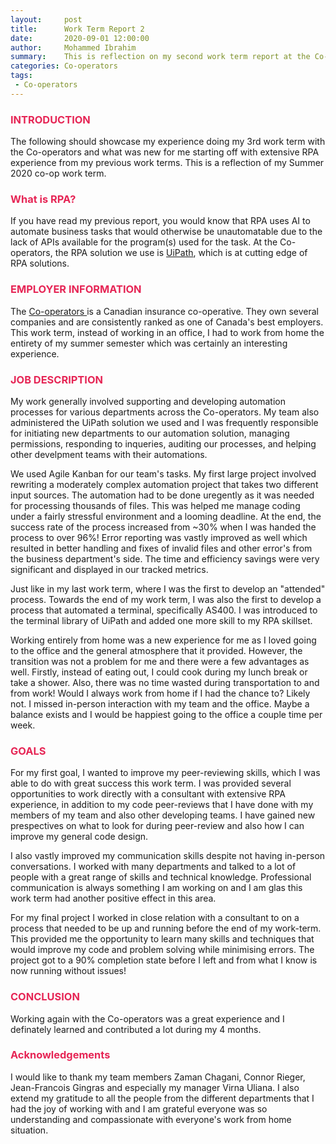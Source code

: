 ```yaml
---
layout:     post
title:      Work Term Report 2
date:       2020-09-01 12:00:00
author:     Mohammed Ibrahim
summary:    This is reflection on my second work term report at the Co-operators
categories: Co-operators
tags:
 - Co-operators
---
```


<h3 style="color:#e62555;">INTRODUCTION</h3>

The following should showcase my experience doing my 3rd work term with the Co-operators and what was new for me starting off with extensive RPA experience from my previous work terms. This is a reflection of my Summer 2020 co-op work term.

<h3 style="color:#e62555;">What is RPA?</h3>

If you have read my previous report, you would know that RPA uses AI to automate business tasks that would otherwise be unautomatable due to the lack of APIs available for the program(s) used for the task. At the Co-operators, the RPA solution we use is <a href="https://en.wikipedia.org/wiki/UiPath"> UiPath</a>, which is at cutting edge of RPA solutions.

<h3 style="color:#e62555;">EMPLOYER INFORMATION</h3>

The <a href="https://en.wikipedia.org/wiki/The_Co-operators"> Co-operators </a> is a Canadian insurance co-operative. They own several companies and are consistently ranked as one of Canada's best employers. This work term, instead of working in an office, I had to work from home the entirety of my summer semester which was certainly an interesting experience.

<h3 style="color:#e62555;">JOB DESCRIPTION</h3>

My work generally involved supporting and developing automation processes for various departments across the Co-operators. My team also administered the UiPath solution we used and I was frequently responsible for initiating new departments to our automation solution, managing permissions, responding to inqueries, auditing our processes, and helping other develpment teams with their automations.

We used Agile Kanban for our team's tasks. My first large project involved rewriting a moderately complex automation project that takes two different input sources. The automation had to be done uregently as it was needed for processing thousands of files. This was helped me manage coding under a fairly stressful environment and a looming deadline. At the end, the success rate of the process increased from ~30% when I was handed the process to over 96%! Error reporting was vastly improved as well which resulted in better handling and fixes of invalid files and other error's from the business department's side. The time and efficiency savings were very significant and displayed in our tracked metrics.

Just like in my last work term, where I was the first to develop an "attended" process. Towards the end of my work term, I was also the first to develop a process that automated a terminal, specifically AS400. I was introduced to the terminal library of UiPath and added one more skill to my RPA skillset.

Working entirely from home was a new experience for me as I loved going to the office and the general atmosphere that it provided. However, the transition was not a problem for me and there were a few advantages as well. Firstly, instead of eating out, I could cook during my lunch break or take a shower. Also, there was no time wasted during transportation to and from work! Would I always work from home if I had the chance to? Likely not. I missed in-person interaction with my team and the office. Maybe a balance exists and I would be happiest going to the office a couple time per week.

<h3 style="color:#e62555;">GOALS</h3>

For my first goal, I wanted to improve my peer-reviewing skills, which I was able to do with great success this work term. I was provided several opportunities to work directly with a consultant with extensive RPA experience, in addition to my code peer-reviews that I have done with my members of my team and also other developing teams. I have gained new prespectives on what to look for during peer-review and also how I can improve my general code design.


I also vastly improved my communication skills despite not having in-person conversations. I worked with many departments and talked to a lot of people with a great range of skills and technical knowledge. Professional communication is always something I am working on and I am glas this work term had another positive effect in this area.

For my final project I worked in close relation with a consultant to on a process that needed to be up and running before the end of my work-term. This provided me the opportunity to learn many skills and techniques that would improve my code and problem solving while minimising errors. The project got to a 90% completion state before I left and from what I know is now running without issues!

<h3 style="color:#e62555;">CONCLUSION</h3>

Working again with the Co-operators was a great experience and I definately learned and contributed a lot during my 4 months.

<h3 style="color:#e62555;">Acknowledgements</h3>

I would like to thank my team members Zaman Chagani, Connor Rieger, Jean-Francois Gingras and especially my manager Virna Uliana. I also extend my gratitude to all the people from the different departments that I had the joy of working with and I am grateful everyone was so understanding and compassionate with everyone's work from home situation.
